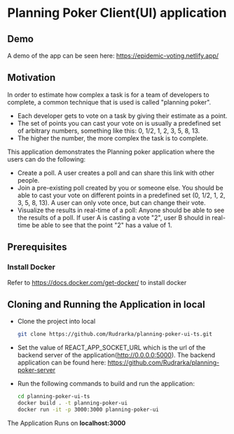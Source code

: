 # Planning Poker Client(UI) application

## Demo
A demo of the app can be seen here: https://epidemic-voting.netlify.app/
## Motivation

In order to estimate how complex a task is for a team of developers to complete, a common technique that is used is called "planning poker".

* Each developer gets to vote on a task by giving their estimate as a point.
* The set of points you can cast your vote on is usually a predefined set of arbitrary numbers, something like this: 0, 1/2, 1, 2, 3, 5, 8, 13.
* The higher the number, the more complex the task is to complete.

This application demonstrates the Planning poker application where the users can do the following:
* Create a poll. A user creates a poll and can share this link with other people.
* Join a pre-existing poll created by you or someone else. You should be able to cast your vote on different points in a predefined set (0, 1/2, 1, 2, 3, 5, 8, 13). A user can only vote once, but can change their vote.
* Visualize the results in real-time of a poll: Anyone should be able to see the results of a poll. If user A is casting a vote "2", user B should in real-time be able to see that the point "2" has a value of 1.

## Prerequisites

### Install Docker
Refer to https://docs.docker.com/get-docker/ to install docker

## Cloning and Running the Application in local

* Clone the project into local
    ```bash
    git clone https://github.com/Rudrarka/planning-poker-ui-ts.git
    ```

* Set the value of REACT_APP_SOCKET_URL which is the url of the backend server of the application(http://0.0.0.0:5000). 
The backend application can be found here: https://github.com/Rudrarka/planning-poker-server

* Run the following commands to build and run the application:
    ```bash
    cd planning-poker-ui-ts 
    docker build . -t planning-poker-ui
    docker run -it -p 3000:3000 planning-poker-ui
    ```


The Application Runs on **localhost:3000**
